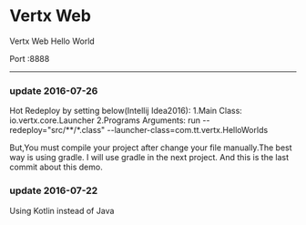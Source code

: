 # Vertx Web
Vertx Web Hello World 

Port :8888

----

### update 2016-07-26
Hot Redeploy by setting below(Intellij Idea2016):
    1.Main Class: io.vertx.core.Launcher
    2.Programs Arguments: run  --redeploy="src/**/*.class" --launcher-class=com.tt.vertx.HelloWorlds
    
But,You must compile your project after change your file manually.The best way is using gradle.
I will use gradle in the next project. And this is the last commit about this demo.

### update 2016-07-22
Using Kotlin instead of Java

